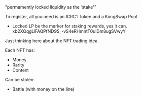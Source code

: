 "permamently locked liquidity as the 'stake'"

To register, all you need is an ICRC1 Token and a KongSwap Pool

- Locked LP be the marker for staking rewards, yes it can.
xb2XQqgLlFAQPfND9S_-vS4eRHmntT0ulDm8ugSVwyY






Just thinking here about the NFT trading idea.

Each NFT has:
- Money
- Rarity
- Content

Can be stolen:
- Battle (with money on the line)